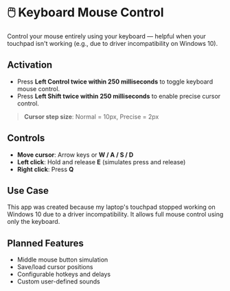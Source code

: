 # 🖱️ Keyboard Mouse Control

Control your mouse entirely using your keyboard — helpful when your touchpad isn't working (e.g., due to driver incompatibility on Windows 10).

## Activation

- Press **Left Control twice within 250 milliseconds** to toggle keyboard mouse control.
- Press **Left Shift twice within 250 milliseconds** to enable precise cursor control.

> **Cursor step size**: Normal = 10px, Precise = 2px

## Controls

- **Move cursor**: Arrow keys or **W / A / S / D**
- **Left click**: Hold and release **E** (simulates press and release)
- **Right click**: Press **Q**

## Use Case

This app was created because my laptop's touchpad stopped working on Windows 10 due to a driver incompatibility. It allows full mouse control using only the keyboard.

## Planned Features

- Middle mouse button simulation  
- Save/load cursor positions  
- Configurable hotkeys and delays  
- Custom user-defined sounds  
